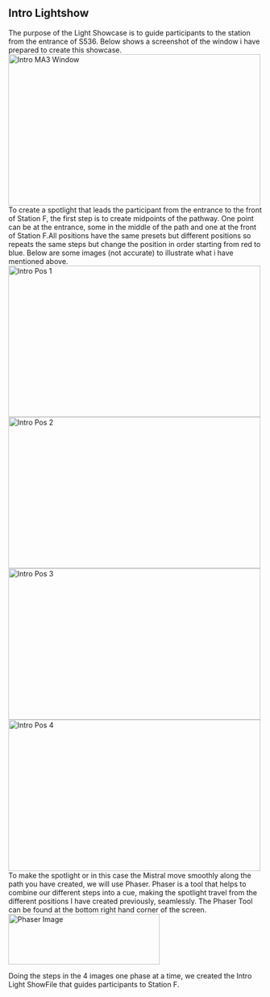 ## Intro Lightshow 
The purpose of the Light Showcase is to guide participants to the station from the entrance of S536. Below shows a screenshot of the window i have prepared to create this showcase.<br>
<img src="Captures/IntroMA3Window.png" alt="Intro MA3 Window" width="500" height="300"/>
<br>
To create a spotlight that leads the participant from the entrance to the front of Station F, the first step is to create midpoints of the pathway. One point can be at the entrance, some in the middle of the path and one at the front of Station F.All positions have the same presets but different positions so repeats the same steps but change the position in order starting from red to blue. Below are some images (not accurate) to illustrate what i have mentioned above.<br>
<img src="Captures/IntroPos1.jpg" alt="Intro Pos 1" width="500" height="300"/>
<br>
<img src="Captures/IntroPos2.jpg" alt="Intro Pos 2" width="500" height="300"/>
<br>
<img src="Captures/IntroPos3.jpg" alt="Intro Pos 3" width="500" height="300"/>
<br>
<img src="Captures/IntroPos4.jpg" alt="Intro Pos 4" width="500" height="300"/>
<br>
To make the spotlight or in this case the Mistral move smoothly along the path you have created, we will use Phaser. Phaser is a tool that helps to combine our different steps into a cue, making the spotlight travel from the different positions I have created previously, seamlessly. The Phaser Tool can be found at the bottom right hand corner of the screen.<br>
<img src="Captures/Phaser.png" alt="Phaser Image" width="300" height="100"/>
<br>

Doing the steps in the 4 images one phase at a time, we created the Intro Light ShowFile that guides participants to Station F.

